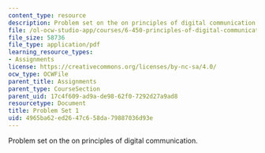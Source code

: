 ```yaml
---
content_type: resource
description: Problem set on the on principles of digital communication.
file: /ol-ocw-studio-app/courses/6-450-principles-of-digital-communication-i-fall-2009/4965ba62ed2647c658da79887036d93e_MIT6_450F09_pset01.pdf
file_size: 58736
file_type: application/pdf
learning_resource_types:
- Assignments
license: https://creativecommons.org/licenses/by-nc-sa/4.0/
ocw_type: OCWFile
parent_title: Assignments
parent_type: CourseSection
parent_uid: 17c4f609-ad9a-de98-62f0-7292d27a9ad8
resourcetype: Document
title: Problem Set 1
uid: 4965ba62-ed26-47c6-58da-79887036d93e
---
```

Problem set on the on principles of digital communication.